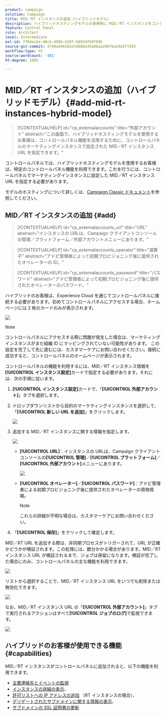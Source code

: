 ```yaml
---
product: campaign
solution: Campaign
title: MID／RT インスタンスの追加（ハイブリッドモデル）
description: ハイブリッドホスティングモデルの使用時に MID／RT インスタンスをコントロールパネルに追加する方法を説明します。
feature: Control Panel
role: Architect
level: Intermediate
exl-id: ff64acbe-d8cb-499b-b20f-b0934fb0f695
source-git-commit: 4740a446265e5d06be35e66aa29676a24d4f7d29
workflow-type: ht
source-wordcount: '481'
ht-degree: 100%

---
```


# MID／RT インスタンスの追加（ハイブリッドモデル）{#add-mid-rt-instances-hybrid-model}

>[!CONTEXTUALHELP]
>id="cp_externalaccounts"
>title="外部アカウント"
>abstract="この画面で、ハイブリッドホスティングモデルを使用するお客様は、コントロールパネル機能を活用するために、コントロールパネルのマーケティングインスタンスで設定された MID／RT インスタンス URL を指定できます。"

コントロールパネルでは、ハイブリッドホスティングモデルを使用するお客様は、特定のコントロールパネル機能を利用できます。これを行うには、コントロールパネルでマーケティングインスタンスに設定した MID／RT インスタンス URL を指定する必要があります。

モデルのホスティングについて詳しくは、[Campaign Classic ドキュメント](https://experienceleague.adobe.com/docs/campaign-classic/using/installing-campaign-classic/architecture-and-hosting-models/hosting-models-lp/hosting-models.html?lang=ja)を参照してください。

## MID／RT インスタンスの追加 {#add}

>[!CONTEXTUALHELP]
>id="cp_externalaccounts_url"
>title="URL"
>abstract="インスタンスの URLは、Campaign クライアントコンソールの管理／プラットフォーム／外部アカウントメニューにあります。"

>[!CONTEXTUALHELP]
>id="cp_externalaccounts_operator"
>title="演算子"
>abstract="アドビ管理者によって初期プロビジョニング後に提供されたオペレーターの ID。"

>[!CONTEXTUALHELP]
>id="cp_externalaccounts_password"
>title="パスワード"
>abstract="アドビ管理者によって初期プロビジョニング後に提供されたオペレーターのパスワード。"

ハイブリッドのお客様は、Experience Cloud を通じてコントロールパネルに接続する必要があります。初めてコントロールパネルにアクセスする場合、ホームページには 2 枚のカードのみが表示されます。

![](assets/hybrid-homepage.png)

>[!NOTE]
>
>コントロールパネルにアクセスする際に問題が発生した場合は、マーケティングインスタンスがまだ組織 ID にマッピングされていない可能性があります。 この設定を完了して先に進むには、カスタマーケアにお問い合わせください。接続に成功すると、コントロールパネルのホームページが表示されます。

コントロールパネルの機能を利用するには、MID／RT インスタンス情報を&#x200B;**[!UICONTROL インスタンス設定]**&#x200B;カードで指定する必要があります。それには、次の手順に従います。

1. **[!UICONTROL インスタンス設定]**&#x200B;カードで、「**[!UICONTROL 外部アカウント]**」タブを選択します。

1. ドロップダウンリストから目的のマーケティングインスタンスを選択して、「**[!UICONTROL 新しい URL を追加]**」をクリックします。

   ![](assets/external-account-addbutton.png)

1. 追加する MID／RT インスタンスに関する情報を指定します。

   ![](assets/external-account-add.png)

   * **[!UICONTROL URL]**：インスタンスの URLは、Campaign クライアントコンソールの&#x200B;**[!UICONTROL 管理]**／**[!UICONTROL プラットフォーム]**／**[!UICONTROL 外部アカウント]**&#x200B;メニューにあります。

      ![](assets/external-account-url.png)

   * **[!UICONTROL オペレーター]**／**[!UICONTROL パスワード]**：アドビ管理者による初期プロビジョニング後に提供されたオペレーターの資格情報。

      >[!NOTE]
      >
      >これらの詳細が不明な場合は、カスタマーケアにお問い合わせください。

1. 「**[!UICONTROL 保存]**」をクリックして確定します。

MID／RT URL を追加する際は、非同期プロセスがトリガーされて、URL が正確かどうかが検証されます。この処理には、数分かかる場合があります。MID／RT インスタンス URL が検証されるまで、ジョブは保留になります。検証が完了した場合にのみ、コントロールパネルの主な機能を利用できます。

![](assets/external-account-pending.png)

リストから選択することで、MID／RT インスタンス URL をいつでも削除または無効化できます。

![](assets/external-account-edit.png)

なお、MID／RT インスタンス URL の「**[!UICONTROL 外部アカウント]**」タブで実行されるアクションはすべて&#x200B;**[!UICONTROL ジョブのログ]**&#x200B;で監視できます。

![](assets/external-account-logs.png)

## ハイブリッドのお客様が使用できる機能 {#capabilities}

MID／RT インスタンスがコントロールパネルに追加されると、以下の機能を利用できます。

* [主要連絡先とイベントの監視](../../service-events/service-events.md)
* [インスタンスの詳細の表示](../../instances-settings/using/instance-details.md)、
* [許可リストへの IP アドレスの追加](../../instances-settings/using/ip-allow-listing-instance-access.md) （RT インスタンスの場合）、
* [デリゲートされたサブドメインに関する情報の表示](../../subdomains-certificates/using/monitoring-subdomains.md)、
* [サブドメインの SSL 証明書の更新](../../subdomains-certificates/using/renewing-subdomain-certificate.md)
